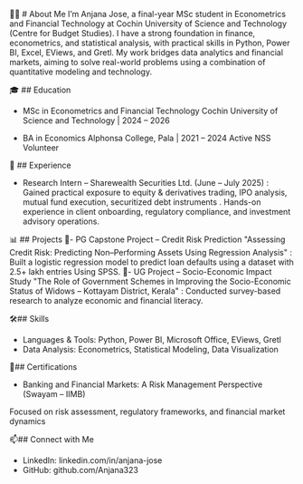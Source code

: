 👩‍💻 # About Me
I’m Anjana Jose, a final-year MSc student in Econometrics and Financial Technology at Cochin University of Science and Technology (Centre for Budget Studies). I have a strong foundation in finance, econometrics, and statistical analysis, with practical skills in Python, Power BI, Excel, EViews, and Gretl. My work bridges data analytics and financial markets, aiming to solve real-world problems using a combination of quantitative modeling and technology.

🎓 ## Education
- MSc in Econometrics and Financial Technology
Cochin University of Science and Technology | 2024 – 2026

- BA in Economics 
Alphonsa College, Pala | 2021 – 2024
Active NSS Volunteer 

💼 ## Experience
- Research Intern – Sharewealth Securities Ltd. (June – July 2025) : Gained practical exposure to equity & derivatives trading, IPO analysis, mutual fund execution, securitized debt instruments . Hands-on experience in client onboarding, regulatory compliance, and investment advisory operations.

📊  ## Projects
📌- PG Capstone Project – Credit Risk Prediction
"Assessing Credit Risk: Predicting Non–Performing Assets Using Regression Analysis" : Built a logistic regression model to predict loan defaults using a dataset with 2.5+ lakh entries Using SPSS.
📌- UG Project – Socio-Economic Impact Study
"The Role of Government Schemes in Improving the Socio-Economic Status of Widows – Kottayam District, Kerala" : Conducted survey-based research to analyze economic and financial literacy.

🛠## Skills
- Languages & Tools: Python, Power BI, Microsoft Office, EViews, Gretl
- Data Analysis: Econometrics, Statistical Modeling, Data Visualization

📜## Certifications
- Banking and Financial Markets: A Risk Management Perspective (Swayam – IIMB)

Focused on risk assessment, regulatory frameworks, and financial market dynamics

📫## Connect with Me
- LinkedIn: linkedin.com/in/anjana-jose
- GitHub: github.com/Anjana323
